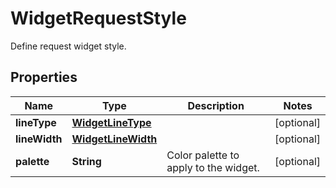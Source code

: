 

# WidgetRequestStyle

Define request widget style.
## Properties

Name | Type | Description | Notes
------------ | ------------- | ------------- | -------------
**lineType** | [**WidgetLineType**](WidgetLineType.md) |  |  [optional]
**lineWidth** | [**WidgetLineWidth**](WidgetLineWidth.md) |  |  [optional]
**palette** | **String** | Color palette to apply to the widget. |  [optional]



